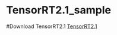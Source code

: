 # TensorRT2.1_sample

#Download TensorRT2.1
[TensorRT2.1](https://developer.nvidia.com/nvidia-tensorrt-download) 

